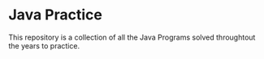 ﻿# Java Practice
 This repository is a collection of all the Java Programs solved throughtout the years to practice.
